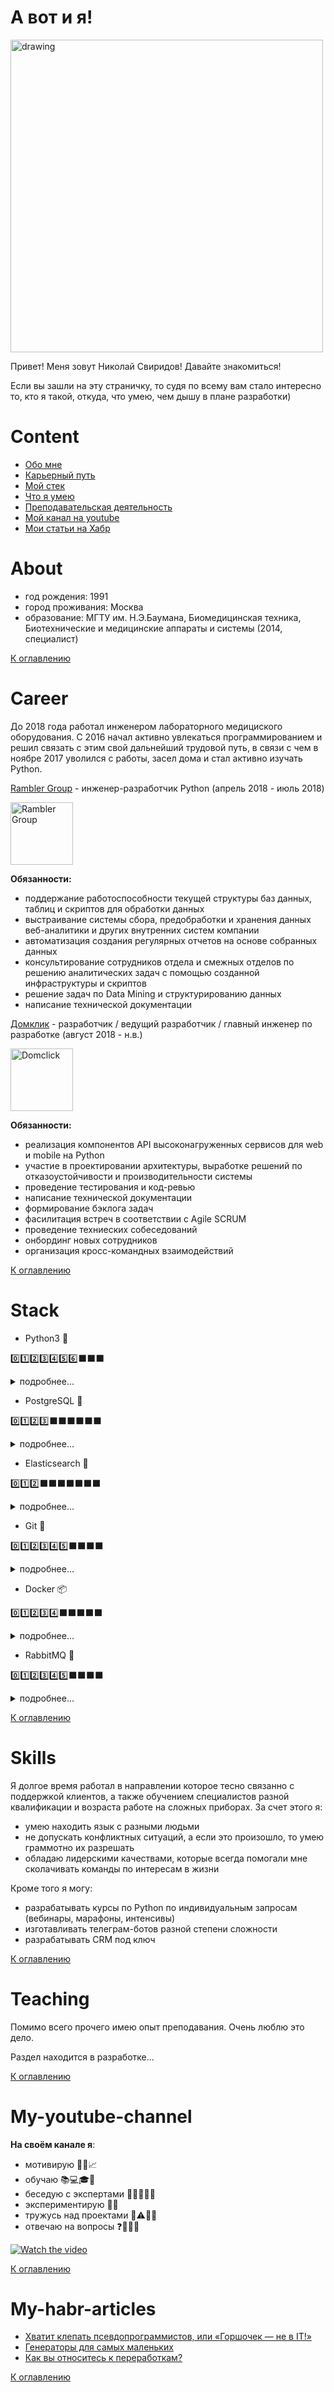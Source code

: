 # А вот и я!
<p>
<img src="https://sun9-40.userapi.com/impg/c854220/v854220417/177618/CNRgoIT-Hnk.jpg?size=1280x720&quality=96&sign=ba7063584c8305e0084f172e19bbbe6e&type=album" alt="drawing" width="500"/>
</p>

<p>
Привет! Меня зовут Николай Свиридов! Давайте знакомиться!
</p>

<p>
Если вы зашли на эту страничку, то судя по всему вам стало интересно то, кто я такой, откуда, что умею, чем дышу в 
плане разработки)
</p>

# Content
- [Обо мне](#about)
- [Карьерный путь](#career)
- [Мой стек](#stack)
- [Что я умею](#skills)
- [Преподавательская деятельность](#teaching)
- [Мой канал на youtube](#my-youtube-channel)
- [Мои статьи на Хабр](#my-habr-articles)

# About
- год рождения: 1991
- город проживания: Москва
- образование: МГТУ им. Н.Э.Баумана, Биомедицинская техника, Биотехнические и медицинские аппараты и системы (2014, специалист)

[К оглавлению](#content)

# Career
До 2018 года работал инженером лабораторного медициского оборудования. С 2016 начал активно увлекаться программированием 
и решил связать с этим свой дальнейший трудовой путь, в связи с чем в ноябре 2017 уволился с работы, засел дома и 
стал активно изучать Python.

<a href=https://rambler-co.ru/>Rambler Group</a> - инженер-разработчик Python (апрель 2018 - июль 2018)

<p>
<a href="https://rambler-co.ru/"><img alt="Rambler Group" src="https://static.tildacdn.com/tild3230-6533-4234-b861-386363356133/logo.png"
         width=100"></a>
</p>
<div><b>Обязанности:</b></div>
<p>

- поддержание работоспособности текущей структуры баз данных, таблиц и скриптов для обработки данных
- выстраивание системы сбора, предобработки и хранения данных веб-аналитики и других внутренних систем компании
- автоматизация создания регулярных отчетов на основе собранных данных
- консультирование сотрудников отдела и смежных отделов по решению аналитических задач с помощью созданной инфраструктуры и скриптов
- решение задач по Data Mining и структурированию данных
- написание технической документации

</p>

<a href=https://domclick.ru/>Домклик</a> - разработчик / ведущий разработчик / главный инженер по разработке (август 2018 - н.в.)
<p>
<a href="https://www.domclick.ru"><img alt="Domclick" src="https://domclick.ru/homepage-confered/og_logo_new.png"
         width=100"></a>
</p>
<p><b>Обязанности:</b></p>

- реализация компонентов API высоконагруженных сервисов для web и mobile на Python
- участие в проектировании архитектуры, выработке решений по отказоустойчивости и производительности системы
- проведение тестирования и код-ревью
- написание технической документации
- формирование бэклога задач
- фасилитация встреч в соответствии с Agile SCRUM
- проведение техниеских собеседований
- онбординг новых сотрудников
- организация кросс-командных взаимодействий

[К оглавлению](#content)

# Stack
- Python3 🐍

0️⃣1️⃣2️⃣3️⃣4️⃣5️⃣6️⃣️⬛️⬛️⬛️

<details><summary>подробнее...</summary>
<p>

    - уверенно знаю синтаксис и основные инструметы для работы с кодовой базой: IDE Pycharm, линтеры, инструменты 
    типизации
    - генераторы, декораторы, менеджеры контекста для меня не проблема
    - могу рассказать и показать на практике что такое ООП и зачем оно нужно
    - пишу много асинхронного кода
    
</p>
</details>
   
- PostgreSQL 🐘

0️⃣1️⃣2️⃣3️⃣⬛️⬛️⬛️⬛️⬛️⬛️

<details><summary>подробнее...</summary>
<p>

    - могу писать и отлаживать сложные запросы
    - немного работал с транзакциями
    - представляю, что такое JOINs, индексы, уровни изоляции транзакций
    - знаю что такое оконные функции, однако в работе применять не приходилось

</p>
</details>

- Elasticsearch 🧶

0️⃣1️⃣2️⃣⬛️⬛️⬛️⬛️⬛️⬛️⬛️

<details><summary>подробнее...</summary>
<p>

    - написание и отладка поисковых и аггрегационных запросов
    - имею представление о том, что такое кластер, шардирование, репликация
    
</p>
</details>

- Git 🌳

0️⃣1️⃣2️⃣3️⃣4️⃣5️⃣⬛️⬛️⬛️⬛

<details><summary>подробнее...</summary>
<p>

    - уверенно владею на уровне, необходимом для работы в команде
    
</p>
</details>

- Docker 📦

0️⃣1️⃣2️⃣3️⃣4️⃣⬛⬛⬛⬛⬛

<details><summary>подробнее...</summary>
<p>

    - написание простых docker, docker-compose файлов
    - работа с контейнером посредством exec
    
</p>
</details>

- RabbitMQ 🐰

0️⃣1️⃣2️⃣3️⃣4️⃣5️⃣⬛️⬛️⬛️⬛

<details><summary>подробнее...</summary>
<p>

    - создание и управление очередями разных типов
    - настройка exchange
    
</p>
</details>
    
[К оглавлению](#content)

# Skills

Я долгое время работал в направлении которое тесно связанно с поддержкой клиентов, а также обучением специалистов
разной квалификации и возраста работе на сложных приборах. За счет этого я:

- умею находить язык с разными людьми
- не допускать конфликтных ситуаций, а если это произошло, то умею граммотно их разрешать
- обладаю лидерскими качествами, которые всегда помогали мне сколачивать команды по интересам в жизни

Кроме того я могу:
- разрабатывать курсы по Python по индивидуальным запросам (вебинары, марафоны, интенсивы)
- изготавливать телеграм-ботов разной степени сложности
- разрабатывать CRM под ключ

[К оглавлению](#content)

# Teaching

Помимо всего прочего имею опыт преподавания. Очень люблю это дело.

Раздел находится в разработке...

[К оглавлению](#content)

# My-youtube-channel

**На своём канале я**:
- мотивирую 🏃🙌📈 
- обучаю 📚💻🎓🎒
- беседую с экспертами 📣🐻🐺🐘🐍
- экспериментирую 🔭🔬
- тружусь над проектами 🚧⚠️🚜👷
- отвечаю на вопросы ❓🙇💬😸

[![Watch the video](https://img.youtube.com/vi/IIhyAIeospA/maxresdefault.jpg)](https://youtu.be/IIhyAIeospA)

[К оглавлению](#content)

# My-habr-articles
- <a href=https://habr.com/ru/company/domclick/blog/572272/>Хватит клепать псевдопрограммистов, или «Горшочек — не в IT!»</a>
- <a href=https://habr.com/ru/company/domclick/blog/560300/>Генераторы для самых маленьких</a>
- <a href=https://habr.com/ru/company/domclick/blog/593777/>Как вы относитесь к переработкам?</a>

[К оглавлению](#content)
